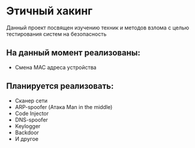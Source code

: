 # Этичный хакинг  
Данный проект посвящен изучению техник и методов взлома с целью тестирования систем на безопасность  
## На данный момент реализованы: 
* Смена MAC адреса устройства  

## Планируется реализовать: 
* Сканер сети  
* ARP-spoofer (Атака Man in the middle)  
* Code Injector  
* DNS-spoofer
* Keylogger
* Backdoor
* И другое   
